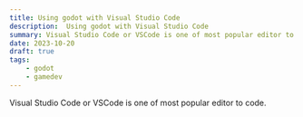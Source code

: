 ```yaml
---
title: Using godot with Visual Studio Code
description:  Using godot with Visual Studio Code
summary: Visual Studio Code or VSCode is one of most popular editor to code.  
date: 2023-10-20
draft: true
tags:
    - godot
    - gamedev
---
```


Visual Studio Code or VSCode is one of most popular editor to code. 